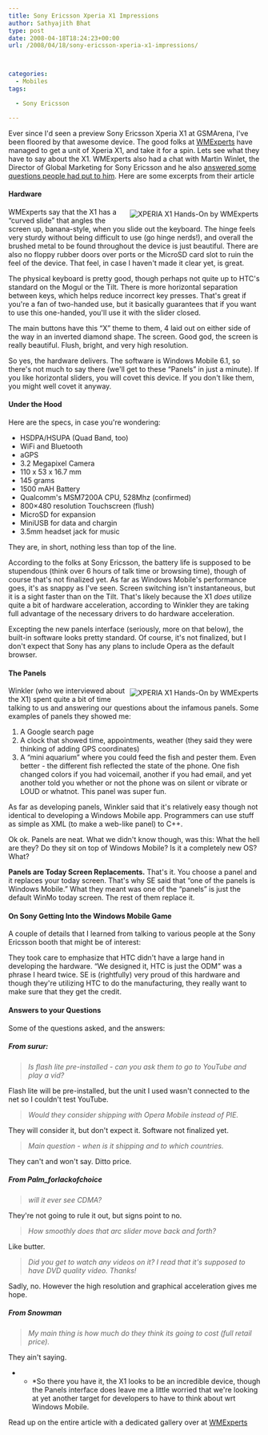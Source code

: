 ```yaml
---
title: Sony Ericsson Xperia X1 Impressions
author: Sathyajith Bhat
type: post
date: 2008-04-18T18:24:23+00:00
url: /2008/04/18/sony-ericsson-xperia-x1-impressions/



categories:
  - Mobiles
tags:

  - Sony Ericsson

---
```

Ever since I'd seen a preview Sony Ericsson Xperia X1 at GSMArena, I've been floored by that awesome device. The good folks at <a rel="nofollow" href="https://www.wmexperts.com" target="_blank">WMExperts</a> have managed to get a unit of Xperia X1, and take it for a spin. Lets see what they have to say about the X1. WMExperts also had a chat with Martin Winlet, the Director of Global Marketing for Sony Ericsson and he also <a rel="nofollow" href="https://www.wmexperts.com/what_do_you_want_to_know_about.html" target="_blank">answered some questions people had put to him</a>. Here are some excerpts from their article

<!--more-->

#### Hardware

[<img src="https://www.wmexperts.com/articleimages/2008/xperia-x1/xperia-x1-11-thumb.jpg" alt="XPERIA X1 Hands-On by WMExperts" hspace="4" vspace="4" align="right" />][1]

WMExperts say that the X1 has a “curved slide” that angles the screen up, banana-style, when you slide out the keyboard. The hinge feels very sturdy without being difficult to use (go hinge nerds!), and overall the brushed metal to be found throughout the device is just beautiful. There are also no floppy rubber doors over ports or the MicroSD card slot to ruin the feel of the device. That feel, in case I haven't made it clear yet, is great.



The physical keyboard is pretty good, though perhaps not quite up to HTC's standard on the Mogul or the Tilt. There is more horizontal separation between keys, which helps reduce incorrect key presses. That's great if you're a fan of two-handed use, but it basically guarantees that if you want to use this one-handed, you'll use it with the slider closed.

The main buttons have this “X” theme to them, 4 laid out on either side of the way in an inverted diamond shape. The screen. Good god, the screen is really beautiful. Flush, bright, and very high resolution.

So yes, the hardware delivers. The software is Windows Mobile 6.1, so there's not much to say there (we'll get to these “Panels” in just a minute). If you like horizontal sliders, you will covet this device. If you don't like them, you might well covet it anyway.

#### Under the Hood

Here are the specs, in case you're wondering:

  * HSDPA/HSUPA (Quad Band, too)
  * WiFi and Bluetooth
  * aGPS
  * 3.2 Megapixel Camera
  * 110 x 53 x 16.7 mm
  * 145 grams
  * 1500 mAH Battery
  * Qualcomm's MSM7200A CPU, 528Mhz (confirmed)
  * 800&#215;480 resolution Touchscreen (flush)
  * MicroSD for expansion
  * MiniUSB for data and chargin
  * 3.5mm headset jack for music

They are, in short, nothing less than top of the line.

According to the folks at Sony Ericsson, the battery life is supposed to be stupendous (think over 6 hours of talk time or browsing time), though of course that's not finalized yet. As far as Windows Mobile's performance goes, it's as snappy as I've seen. Screen switching isn't instantaneous, but it is a sight faster than on the Tilt. That's likely because the X1 _does_ utilize quite a bit of hardware acceleration, according to Winkler they are taking full advantage of the necessary drivers to do hardware acceleration.

Excepting the new panels interface (seriously, more on that below), the built-in software looks pretty standard. Of course, it's not finalized, but I don't expect that Sony has any plans to include Opera as the default browser.  


#### The Panels

[<img src="https://www.wmexperts.com/articleimages/2008/xperia-x1/xperia-x1-2-thumb.jpg" alt="XPERIA X1 Hands-On by WMExperts" hspace="4" vspace="4" align="right" />][2]

Winkler (who we interviewed about the X1) spent quite a bit of time talking to us and answering our questions about the infamous panels. Some examples of panels they showed me:

  1. A Google search page
  2. A clock that showed time, appointments, weather (they said they were thinking of adding GPS coordinates)
  3. A “mini aquarium” where you could feed the fish and pester them. Even better - the different fish reflected the state of the phone. One fish changed colors if you had voicemail, another if you had email, and yet another told you whether or not the phone was on silent or vibrate or LOUD or whatnot. This panel was super fun.

As far as developing panels, Winkler said that it's relatively easy though not identical to developing a Windows Mobile app. Programmers can use stuff as simple as XML (to make a web-like panel) to C++.

Ok ok. Panels are neat. What we didn't know though, was this: What the hell are they? Do they sit on top of Windows Mobile? Is it a completely new OS? What?

**Panels are Today Screen Replacements.** That's it. You choose a panel and it replaces your today screen. That's why SE said that “one of the panels is Windows Mobile.” What they meant was one of the “panels” is just the default WinMo today screen. The rest of them replace it.

#### On Sony Getting Into the Windows Mobile Game

A couple of details that I learned from talking to various people at the Sony Ericsson booth that might be of interest:

They took care to emphasize that HTC didn't have a large hand in developing the hardware. “We designed it, HTC is just the ODM” was a phrase I heard twice. SE is (rightfully) very proud of this hardware and though they're utilizing HTC to do the manufacturing, they really want to make sure that they get the credit.

#### Answers to your Questions

Some of the questions asked, and the answers:

##### From surur:

> _Is flash lite pre-installed - can you ask them to go to YouTube and play a vid?_

Flash lite will be pre-installed, but the unit I used wasn't connected to the net so I couldn't test YouTube.

> _Would they consider shipping with Opera Mobile instead of PIE._

They will consider it, but don't expect it. Software not finalized yet.

> _Main question - when is it shipping and to which countries._

They can't and won't say. Ditto price.

##### From Palm_forlackofchoice

> _will it ever see CDMA?_

They're not going to rule it out, but signs point to no.

> _How smoothly does that arc slider move back and forth?_

Like butter.

> _Did you get to watch any videos on it? I read that it's supposed to have DVD quality video. Thanks!_

Sadly, no. However the high resolution and graphical acceleration gives me hope.

##### From Snowman

> _My main thing is how much do they think its going to cost (full retail price)._

They ain't saying.

* * *So there you have it, the X1 looks to be an incredible device, though the Panels interface does leave me a little worried that we're looking at yet another target for developers to have to think about wrt Windows Mobile.</p> 

Read up on the entire article with a dedicated gallery over at <a rel="nofollow" href="https://www.wmexperts.com/reviews/smartphones/review_first_impressions_of_th.html" target="_blank">WMExperts</a>

 [1]: https://www.wmexperts.com/articleimages/2008/xperia-x1/xperia-x1-11.jpg
 [2]: https://www.wmexperts.com/articleimages/2008/xperia-x1/xperia-x1-2.jpg
